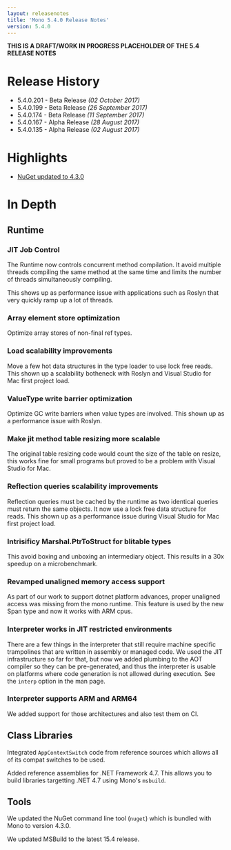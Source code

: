 ```yaml
---
layout: releasenotes
title: 'Mono 5.4.0 Release Notes'
version: 5.4.0
---
```


**THIS IS A DRAFT/WORK IN PROGRESS PLACEHOLDER OF THE 5.4 RELEASE NOTES**

Release History
===============

* 5.4.0.201 - Beta Release _(02 October 2017)_
* 5.4.0.199 - Beta Release _(26 September 2017)_
* 5.4.0.174 - Beta Release _(11 September 2017)_
* 5.4.0.167 - Alpha Release _(28 August 2017)_
* 5.4.0.135 - Alpha Release _(02 August 2017)_

Highlights
==========

* [NuGet updated to 4.3.0](#tools)

In Depth
========

Runtime
-------

### JIT Job Control

The Runtime now controls concurrent method compilation. It avoid multiple threads
compiling the same method at the same time and limits the number of threads simultaneously compiling.

This shows up as performance issue with applications such as Roslyn that very quickly ramp up a lot of threads.

### Array element store optimization

Optimize array stores of non-final ref types.

### Load scalability improvements

Move a few hot data structures in the type loader to use lock free reads. This shown up a scalability botheneck with
Roslyn and Visual Studio for Mac first project load.

### ValueType write barrier optimization

Optimize GC write barriers when value types are involved. This shown up as a performance issue with Roslyn.

### Make jit method table resizing more scalable

The original table resizing code would count the size of the table on resize, this works fine for small programs but
proved to be a problem with Visual Studio for Mac.

### Reflection queries scalability improvements

Reflection queries must be cached by the runtime as two identical queries must return the same objects.
It now use a lock free data structure for reads.
This shown up as a performance issue during Visual Studio for Mac first project load.

### Intrisificy Marshal.PtrToStruct<T> for blitable types

This avoid boxing and unboxing an intermediary object. This results in a 30x speedup on a microbenchmark.

### Revamped unaligned memory access support

As part of our work to support dotnet platform advances, proper unaligned access was missing from the mono runtime.
This feature is used by the new Span<T> type and now it works with ARM cpus.

### Interpreter works in JIT restricted environments

There are a few things in the interpreter that still require machine specific trampolines that are written in assembly or managed code.
We used the JIT infrastructure so far for that, but now we added plumbing to the AOT compiler so they can be pre-generated, and thus the interpreter is usable on platforms where code generation is not allowed during execution.
See the `interp` option in the man page.

### Interpreter supports ARM and ARM64

We added support for those architectures and also test them on CI.

Class Libraries
---------------

Integrated `AppContextSwitch` code from reference sources which allows all of its compat switches to be used.

Added reference assemblies for .NET Framework 4.7. This allows you to build libraries targetting .NET 4.7 using Mono's `msbuild`.

Tools
-----

We updated the NuGet command line tool (`nuget`) which is bundled with Mono to version 4.3.0.

We updated MSBuild to the latest 15.4 release.

